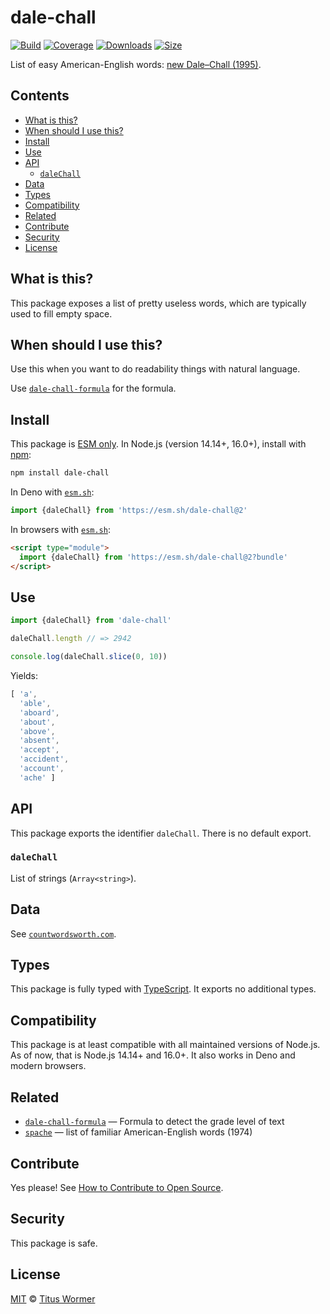 # dale-chall

[![Build][build-badge]][build]
[![Coverage][coverage-badge]][coverage]
[![Downloads][downloads-badge]][downloads]
[![Size][size-badge]][size]

List of easy American-English words: [new Dale–Chall (1995)][wiki].

## Contents

*   [What is this?](#what-is-this)
*   [When should I use this?](#when-should-i-use-this)
*   [Install](#install)
*   [Use](#use)
*   [API](#api)
    *   [`daleChall`](#dalechall)
*   [Data](#data)
*   [Types](#types)
*   [Compatibility](#compatibility)
*   [Related](#related)
*   [Contribute](#contribute)
*   [Security](#security)
*   [License](#license)

## What is this?

This package exposes a list of pretty useless words, which are typically used
to fill empty space.

## When should I use this?

Use this when you want to do readability things with natural language.

Use [`dale-chall-formula`][dale-chall-formula] for the formula.

## Install

This package is [ESM only][esm].
In Node.js (version 14.14+, 16.0+), install with [npm][]:

```sh
npm install dale-chall
```

In Deno with [`esm.sh`][esmsh]:

```js
import {daleChall} from 'https://esm.sh/dale-chall@2'
```

In browsers with [`esm.sh`][esmsh]:

```html
<script type="module">
  import {daleChall} from 'https://esm.sh/dale-chall@2?bundle'
</script>
```

## Use

```js
import {daleChall} from 'dale-chall'

daleChall.length // => 2942

console.log(daleChall.slice(0, 10))
```

Yields:

```js
[ 'a',
  'able',
  'aboard',
  'about',
  'above',
  'absent',
  'accept',
  'accident',
  'account',
  'ache' ]
```

## API

This package exports the identifier `daleChall`.
There is no default export.

### `daleChall`

List of strings (`Array<string>`).

## Data

See [`countwordsworth.com`][data].

## Types

This package is fully typed with [TypeScript][].
It exports no additional types.

## Compatibility

This package is at least compatible with all maintained versions of Node.js.
As of now, that is Node.js 14.14+ and 16.0+.
It also works in Deno and modern browsers.

## Related

*   [`dale-chall-formula`](https://github.com/words/dale-chall-formula)
    — Formula to detect the grade level of text
*   [`spache`](https://github.com/words/spache)
    — list of familiar American-English words (1974)

## Contribute

Yes please!
See [How to Contribute to Open Source][contribute].

## Security

This package is safe.

## License

[MIT][license] © [Titus Wormer][author]

<!-- Definitions -->

[build-badge]: https://github.com/words/dale-chall/workflows/main/badge.svg

[build]: https://github.com/words/dale-chall/actions

[coverage-badge]: https://img.shields.io/codecov/c/github/words/dale-chall.svg

[coverage]: https://codecov.io/github/words/dale-chall

[downloads-badge]: https://img.shields.io/npm/dm/dale-chall.svg

[downloads]: https://www.npmjs.com/package/dale-chall

[size-badge]: https://img.shields.io/bundlephobia/minzip/dale-chall.svg

[size]: https://bundlephobia.com/result?p=dale-chall

[npm]: https://docs.npmjs.com/cli/install

[esm]: https://gist.github.com/sindresorhus/a39789f98801d908bbc7ff3ecc99d99c

[esmsh]: https://esm.sh

[typescript]: https://www.typescriptlang.org

[contribute]: https://opensource.guide/how-to-contribute/

[license]: license

[author]: https://wooorm.com

[wiki]: https://en.wikipedia.org/wiki/Dale–Chall_readability_formula

[dale-chall-formula]: https://github.com/words/dale-chall-formula

[data]: https://countwordsworth.com/download/DaleChallEasyWordList.txt
